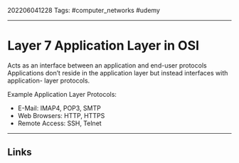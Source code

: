 202206041228
Tags: #computer_networks #udemy

---

# Layer 7 Application Layer in OSI
Acts as an interface between an application and end-user protocols
Applications don’t reside in the application layer but instead interfaces with application- layer protocols.

Example Application Layer Protocols:
- E-Mail: IMAP4, POP3, SMTP
- Web Browsers: HTTP, HTTPS
- Remote Access: SSH, Telnet

---
## Links